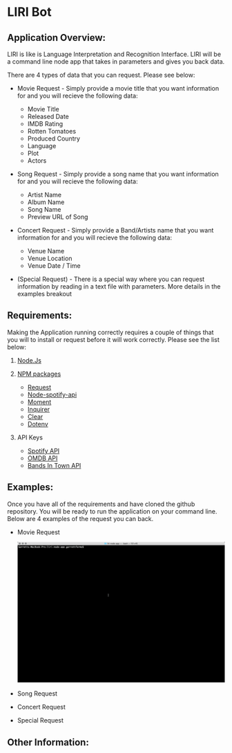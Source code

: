 # LIRI Bot

## Application Overview:

LIRI is like is Language Interpretation and Recognition Interface. LIRI will be a command line node app that takes in parameters and gives you back data.

There are 4 types of data that you can request. Please see below:

* Movie Request - Simply provide a movie title that you want information for and you will recieve the following data:
  * Movie Title
  * Released Date
  * IMDB Rating
  * Rotten Tomatoes
  * Produced Country
  * Language
  * Plot
  * Actors

* Song Request - Simply provide a song name that you want information for and you will recieve the following data:
  * Artist Name
  * Album Name
  * Song Name
  * Preview URL of Song


* Concert Request - Simply provide a Band/Artists name that you want information for and you will recieve the following data:
  * Venue Name
  * Venue Location
  * Venue Date / Time

* (Special Request) - There is a special way where you can request information by reading in a text file with parameters. More details in the examples breakout

## Requirements:

Making the Application running correctly requires a couple of things that you will to install or request before it will work correctly. Please see the list below:


1. [Node.Js](https://nodejs.org/en/)

2. [NPM packages](https://www.npmjs.com/)
      * [Request](https://www.npmjs.com/package/request)
      * [Node-spotify-api](https://www.npmjs.com/package/node-spotify-api)
      * [Moment](https://www.npmjs.com/package/moment)
      * [Inquirer](https://www.npmjs.com/package/inquirer)
      * [Clear](https://www.npmjs.com/package/clear)
      * [Dotenv](https://www.npmjs.com/package/dotenv)

  3. API Keys
      * [Spotify API](https://developer.spotify.com/my-applications/#!/)
      * [OMDB API](http://www.omdbapi.com)
      * [Bands In Town API](http://www.artists.bandsintown.com/bandsintown-api)

## Examples:

Once you have all of the requirements and have cloned the github repository. You will be ready to run the application on your command line. Below are 4 examples of the request you can back.

*  Movie Request

   ![](./assets/readme/SongExample.gif )

* Song Request

* Concert Request

* Special Request

## Other Information:
